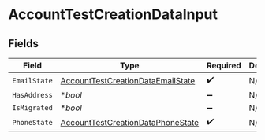 # AccountTestCreationDataInput


## Fields

| Field                                                                                         | Type                                                                                          | Required                                                                                      | Description                                                                                   | Example                                                                                       |
| --------------------------------------------------------------------------------------------- | --------------------------------------------------------------------------------------------- | --------------------------------------------------------------------------------------------- | --------------------------------------------------------------------------------------------- | --------------------------------------------------------------------------------------------- |
| `EmailState`                                                                                  | [AccountTestCreationDataEmailState](../../models/shared/accounttestcreationdataemailstate.md) | :heavy_check_mark:                                                                            | N/A                                                                                           | unverified                                                                                    |
| `HasAddress`                                                                                  | **bool*                                                                                       | :heavy_minus_sign:                                                                            | N/A                                                                                           | true                                                                                          |
| `IsMigrated`                                                                                  | **bool*                                                                                       | :heavy_minus_sign:                                                                            | N/A                                                                                           | true                                                                                          |
| `PhoneState`                                                                                  | [AccountTestCreationDataPhoneState](../../models/shared/accounttestcreationdataphonestate.md) | :heavy_check_mark:                                                                            | N/A                                                                                           | verified                                                                                      |